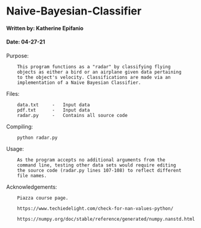 # Naive-Bayesian-Classifier
#### Written by: Katherine Epifanio
#### Date: 04-27-21
####

Purpose:

        This program functions as a "radar" by classifying flying
        objects as either a bird or an airplane given data pertaining
        to the object's velocity. Classifications are made via an
        implementation of a Naive Bayesian Classifier.


Files:

        data.txt     -   Input data
        pdf.txt      -   Input data
        radar.py     -   Contains all source code


Compiling:

        python radar.py


Usage:

        As the program accepts no additional arguments from the
        command line, testing other data sets would require editing
        the source code (radar.py lines 107-108) to reflect different
        file names.


Acknowledgements:

        Piazza course page.

        https://www.techiedelight.com/check-for-nan-values-python/

        https://numpy.org/doc/stable/reference/generated/numpy.nanstd.html
